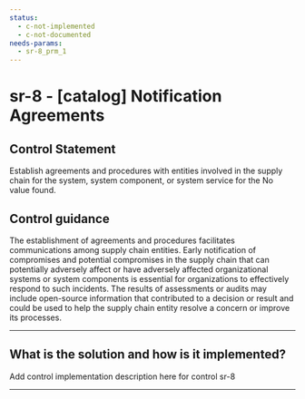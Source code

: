 ```yaml
---
status:
  - c-not-implemented
  - c-not-documented
needs-params:
  - sr-8_prm_1
---
```


# sr-8 - \[catalog\] Notification Agreements

## Control Statement

Establish agreements and procedures with entities involved in the supply chain for the system, system component, or system service for the No value found.

## Control guidance

The establishment of agreements and procedures facilitates communications among supply chain entities. Early notification of compromises and potential compromises in the supply chain that can potentially adversely affect or have adversely affected organizational systems or system components is essential for organizations to effectively respond to such incidents. The results of assessments or audits may include open-source information that contributed to a decision or result and could be used to help the supply chain entity resolve a concern or improve its processes.

______________________________________________________________________

## What is the solution and how is it implemented?

Add control implementation description here for control sr-8

______________________________________________________________________
